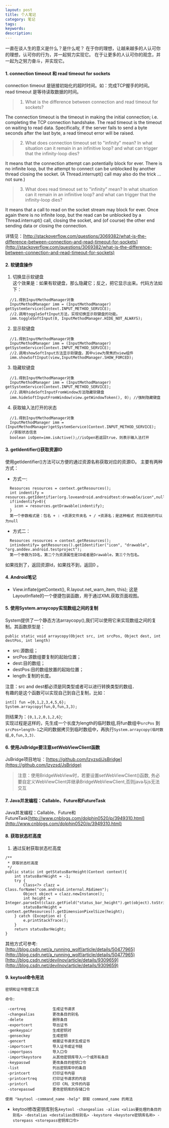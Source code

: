 ```yaml
---
layout: post
title: 个人笔记
category: 笔记
tags:
keywords:
description:
---
```

一直在谈人生的意义是什么？是什么呢？
在于你的理想，让越来越多的人认可你的理想，认可你的行为，并一起努力实现它。
在于让更多的人认可你的观念，并一起为之努力奋斗，并实现它。

#### 1. connection timeout 和 read timeout for sockets
connection timeout 是链接初始化的超时时间。如：完成TCP握手的时间。  
read timeout 是等待读取数据的时间。  

> 1) What is the difference between connection and read timeout for sockets?

The connection timeout is the timeout in making the initial connection; i.e. completing the TCP connection handshake. The read timeout is the timeout on waiting to read data. Specifically, if the server fails to send a byte <timeout> seconds after the last byte, a read timeout error will be raised.

> 2) What does connection timeout set to "infinity" mean? In what situation can it remain in an infinitive loop? and what can trigger that the infinity-loop dies?

It means that the connection attempt can potentially block for ever. There is no infinite loop, but the attempt to connect can be unblocked by another thread closing the socket. (A Thread.interrupt() call may also do the trick ... not sure.)

> 3) What does read timeout set to "infinity" mean? In what situation can it remain in an infinitive loop? and what can trigger that the infinity-loop dies?

It means that a call to read on the socket stream may block for ever. Once again there is no infinite loop, but the read can be unblocked by a Thread.interrupt() call, closing the socket, and (of course) the other end sending data or closing the connection.

详情见：[http://stackoverflow.com/questions/3069382/what-is-the-difference-between-connection-and-read-timeout-for-sockets](http://stackoverflow.com/questions/3069382/what-is-the-difference-between-connection-and-read-timeout-for-sockets)

#### 2. 软键盘操作
1. 切换显示软键盘  
这个效果是：如果有软键盘，那么隐藏它；反之，把它显示出来。代码方法如下：  
```
  //1.得到InputMethodManager对象
  InputMethodManager imm = (InputMethodManager) getSystemService(Context.INPUT_METHOD_SERVICE);
  //2.调用toggleSoftInput方法，实现切换显示软键盘的功能。
  imm.toggleSoftInput(0, InputMethodManager.HIDE_NOT_ALWAYS);
```
2. 显示软键盘
```
  //1.得到InputMethodManager对象
  InputMethodManager imm = (InputMethodManager) getSystemService(Context.INPUT_METHOD_SERVICE);
  //2.调用showSoftInput方法显示软键盘，其中view为聚焦的view组件
  imm.showSoftInput(view,InputMethodManager.SHOW_FORCED);
```
3. 隐藏软键盘
```
  //1.得到InputMethodManager对象
  InputMethodManager imm = (InputMethodManager) getSystemService(Context.INPUT_METHOD_SERVICE);
  //2.调用hideSoftInputFromWindow方法隐藏软键盘
  imm.hideSoftInputFromWindow(view.getWindowToken(), 0); //强制隐藏键盘
```
4. 获取输入法打开的状态
```
  //1.得到InputMethodManager对象
  InputMethodManager imm = (InputMethodManager)getSystemService(Context.INPUT_METHOD_SERVICE);
  //获取状态信息
  boolean isOpen=imm.isActive();//isOpen若返回true，则表示输入法打开
```

#### 3. getIdentifier()获取资源ID
使用getIdentifier()方法可以方便的通过资源名称获取对应的资源ID。
主要有两种方式：
- 方式一:
```
  Resources resources = context.getResources();
  int indentify = resources.getIdentifier(org.loveandroid.androidtest:drawable/icon",null,null);
  if(indentify>0){
    icon = resources.getDrawable(indentify);
  }
  第一个参数格式是：包名 + : +资源文件夹名 + / +资源名；是这种格式 然后其他的可以为null
```
- 方式二：
```
  Resources resources = context.getResources();
  intindentify= getResources().getIdentifier("icon", "drawable", "org.anddev.android.testproject");
  第一个参数为ID名，第二个为资源属性是ID或者是Drawable，第三个为包名。
```
如果找到了，返回资源Id，如果找不到，返回0 。

#### 4. Android笔记
- View.inflate(getContext(), R.layout.net_warn_item, this); 这是LayoutInflate的一个便捷包装函数，用于通过XML获取页面视图。

#### 5. 使用System.arraycopy实现数组之间的复制
System提供了一个静态方法arraycopy(),我们可以使用它来实现数组之间的复制。其函数原型是：
```
public static void arraycopy(Object src, int srcPos, Object dest, int destPos, int length)
```                     
- src:源数组；
- srcPos:源数组要复制的起始位置；
- dest:目的数组；
- destPos:目的数组放置的起始位置；
- length:复制的长度。

注意：src and dest都必须是同类型或者可以进行转换类型的数组．  
有趣的是这个函数可以实现自己到自己复制，比如：
```
int[] fun ={0,1,2,3,4,5,6};
System.arraycopy(fun,0,fun,3,3);
```
则结果为：`{0,1,2,0,1,2,6}`;  
实现过程是这样的，先生成一个长度为length的临时数组,将fun数组中`srcPos`
到`srcPos+length-1`之间的数据拷贝到临时数组中，再执行`System.arraycopy(临时数组,0,fun,3,3)`.

#### 6. 使用JsBridge要注意setWebViewClient函数
JsBridge项目地址：[https://github.com/lzyzsd/JsBridge](https://github.com/lzyzsd/JsBridge)

>注意：使用BridgeWebView时，若要设置setWebViewClient()函数,
务必要自定义WebViewClient并继承BridgeWebViewClient,否则java与js无法交互

#### 7. Java并发编程：Callable、Future和FutureTask
Java并发编程：Callable、Future和FutureTask[http://www.cnblogs.com/dolphin0520/p/3949310.html](http://www.cnblogs.com/dolphin0520/p/3949310.html)

#### 8. 获取状态栏高度
1. 通过反射获取状态栏高度
```
/**
 * 获取状态栏高度
 */
public static int getStatusBarHeight(Context context){
    int statusBarHeight = -1;
    try {
        Class<?> clazz = Class.forName("com.android.internal.R$dimen");
        Object object = clazz.newInstance();
        int height = Integer.parseInt(clazz.getField("status_bar_height").get(object).toString());
        statusBarHeight = context.getResources().getDimensionPixelSize(height);
    } catch (Exception e) {
        e.printStackTrace();
    }
    return statusBarHeight;
}
```

其他方式可参考: [http://blog.csdn.net/a_running_wolf/article/details/50477965](http://blog.csdn.net/a_running_wolf/article/details/50477965)  
[http://blog.csdn.net/devilnov/article/details/9309659](http://blog.csdn.net/devilnov/article/details/9309659)


#### 9. keytool命令用法
```
密钥和证书管理工具

命令:

 -certreq            生成证书请求
 -changealias        更改条目的别名
 -delete             删除条目
 -exportcert         导出证书
 -genkeypair         生成密钥对
 -genseckey          生成密钥
 -gencert            根据证书请求生成证书
 -importcert         导入证书或证书链
 -importpass         导入口令
 -importkeystore     从其他密钥库导入一个或所有条目
 -keypasswd          更改条目的密钥口令
 -list               列出密钥库中的条目
 -printcert          打印证书内容
 -printcertreq       打印证书请求的内容
 -printcrl           打印 CRL 文件的内容
 -storepasswd        更改密钥库的存储口令

使用 "keytool -command_name -help" 获取 command_name 的用法
```
- keytool修改密钥库别名`keytool -changealias -alias <alias要处理的条目的别名> -destalias <destalias目标别名> -keystore <keystore密钥库名称> -storepass <storepass密钥库口令>`
